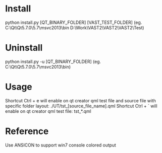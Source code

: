 # Install

python install.py \[QT_BINARY_FOLDER\] \[VAST_TEST_FOLDER\] (eg. C:\Qt\Qt5.7.0\5.7\msvc2013\bin D:\Work\VAST2\VAST2\VAST2\Test\)

# Uninstall

python install.py -u \[QT_BINARY_FOLDER\] (eg. C:\Qt\Qt5.7.0\5.7\msvc2013\bin)

# Usage

Shortcut Ctrl + e will enable on qt creator qml test file and source file with specific folder layout: ./UT/tst_[source_file_name].qml
Shortcut Ctrl + ` will enable on qt creator qml test file: tst_*.qml

# Reference

Use ANSICON to support win7 console colored output